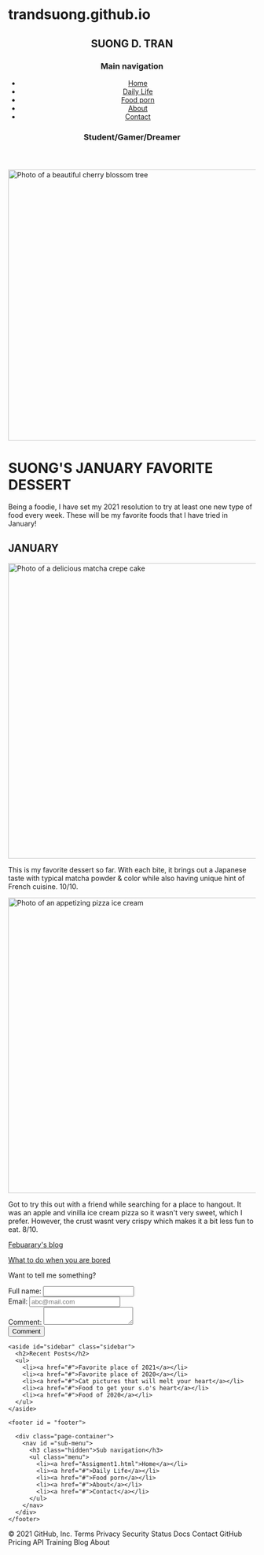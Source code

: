 # trandsuong.github.io
<!doctype html>

<html lang = "en">

  <head>
    <meta charset="utf-8">
    <title>Suong D. Tran</title>
    <meta name="description" content="My Blog">
    <link rel="stylesheet" type="text/css" href="css/Assigment1.css">
  </head>

  <body>
    <header id="header">
      <div class="page-container">
        <h2 id="site-name">SUONG D. TRAN</h2>
        <nav id="main-menu" class="right">
          <h3 class="hidden">Main navigation</h3>
          <ul class="menu">
            <li><a href="Assigment1.html">Home</a></li>
            <li><a href="#">Daily Life</a></li>
            <li><a href="#">Food porn</a></li>
            <li><a href="#">About</a></li>
            <li><a href="#">Contact</a></li>
          </ul>
        </nav>
        <h3 id = "title">Student/Gamer/Dreamer</h3>
    </div>
    </header>

  <div class="page-container">
    <main id="main">
      <img src = "image/cherry_blossom.jpg" alt = "Photo of a beautiful cherry blossom tree"
      height = "550" title = "a beautiful cherry blossom tree"/>
      <h1>SUONG'S JANUARY FAVORITE DESSERT</h1>
      <div id = "intro">
        <p>Being a foodie, I have set my 2021 resolution to try at least one new type of food every week.
           These will be my favorite foods that I have tried in January!</p>
      </div>
      <section id = "main-contain">
        <h2>JANUARY</h2>
        <div id = "matcha-crepe">
          <img src = "image/matcha_crepe1.jpg" alt = "Photo of a delicious matcha crepe cake"
          height = "600" title = "a delicious matcha crepe cake"/>
          <p>This is my favorite dessert so far. With each bite, it brings out a Japanese taste with typical matcha powder & color while also having
            unique hint of French cuisine. 10/10.</p>
          </div>
          <div id = "pizza-icecream">
            <img src = "image/ice_cream_cookies.jpg" alt = "Photo of an appetizing pizza ice cream"
            height = "600" title = "very yummy but a bit too fattening"/>
            <p>Got to try this out with a friend while searching for a place to hangout. It was an apple and vinilla ice cream pizza so it wasn't very sweet, which I prefer.
              However, the crust wasnt very crispy which makes it a bit less fun to eat. 8/10.</p>
          </div>
        </section>
        <div id="next-previous" class="page-container">
          <div class="break"></div>
          <p class="left"><a href="#">Febuarary's blog </a></p>
          <p class="right"><a href="#">What to do when you are bored</a></p>
          <div class="break" style="clear: both;"></div>
        </div>
        <form method="POST">
          <div>
            <p id="thought">Want to tell me something?</p>
          </div>
          <div>
            <label for="full-name">Full name:</label>
            <input type="text" id="full-name" name="full-name">
          </div>
          <div>
            <label for="email">Email:</label>
            <input type="text" id="email" name="email" placeholder="abc@mail.com">
          </div>
          <div>
            <label for="comment">Comment:</label>
            <textarea id="comment" name="comment" class="comment"></textarea>
          </div>
          <div>
            <button type="submit" id="submit" name="submit" class="button">Comment</button>
          </div>
        </form>
    </main>

    <aside id="sidebar" class="sidebar">
      <h2>Recent Posts</h2>
      <ul>
        <li><a href="#">Favorite place of 2021</a></li>
        <li><a href="#">Favorite place of 2020</a></li>
        <li><a href="#">Cat pictures that will melt your heart</a></li>
        <li><a href="#">Food to get your s.o's heart</a></li>
        <li><a href="#">Food of 2020</a></li>
      </ul>
    </aside>
  </div>

    <footer id = "footer">

      <div class="page-container">
        <nav id ="sub-menu">
          <h3 class="hidden">Sub navigation</h3>
          <ul class="menu">
            <li><a href="Assigment1.html">Home</a></li>
            <li><a href="#">Daily Life</a></li>
            <li><a href="#">Food porn</a></li>
            <li><a href="#">About</a></li>
            <li><a href="#">Contact</a></li>
          </ul>
        </nav>
      </div>
    </footer>
  </body>

</html>
© 2021 GitHub, Inc.
Terms
Privacy
Security
Status
Docs
Contact GitHub
Pricing
API
Training
Blog
About

